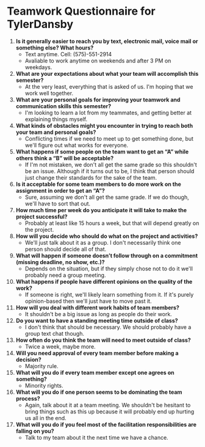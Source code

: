 # Teamwork Questionnaire for TylerDansby

1. __Is it generally easier to reach you by text, electronic mail, voice mail or something else?  What hours?__ 
   * Text anytime. Cell: (575)-551-2914
   * Avaliable to work anytime on weekends and after 3 PM on weekdays.
1. __What are your expectations about what your team will accomplish this semester?__ 
   * At the very least, everything that is asked of us. I'm hoping that we work well together.
1. __What are your personal goals for improving your teamwork and communication skills this semester?__ 
   * I'm looking to learn a lot from my teammates, and getting better at explaining things myself.
1. __What kinds of obstacles might you encounter in trying to reach both your team and personal goals?__ 
   * Conflicting times if we need to meet up to get something done, but we'll figure out what works for everyone.
1. __What happens if some people on the team want to get an “A” while others think a “B” will be acceptable?__ 
   * If I'm not mistaken, we don't all get the same grade so this shouldn't be an issue. Although if it turns out to be, I think that person should just change their standards for the sake of the team. 
1. __Is it acceptable for some team members to do more work on the assignment in order to get an “A”?__ 
   * Sure, assuming we don't all get the same grade. If we do though, we'll have to sort that out.
1. __How much time per week do you anticipate it will take to make the project successful?__ 
   * Probably at least like 15 hours a week, but that will depend greatly on the project.
1. __How will you decide who should do what on the project and activities?__ 
   * We'll just talk about it as a group. I don't necessarily think one person should decide all of that.
1. __What will happen if someone doesn’t follow through on a commitment (missing deadline, no show, etc.)?__ 
   * Depends on the situation, but if they simply chose not to do it we'll probably need a group meeting.
1. __What happens if people have different opinions on the quality of the work?__ 
   * If someone is right, we'll likely learn something from it. If it's purely opinion-based then we'll just have to move past it.
1. __How will you deal with different work habits of team members?__ 
   * It shouldn't be a big issue as long as people do their work.
1. __Do you want to have a standing meeting time outside of class?__ 
   * I don't think that should be necessary. We should probably have a group text chat though. 
1. __How often do you think the team will need to meet outside of class?__ 
   * Twice a week, maybe more.
1. __Will you need approval of every team member before making a decision?__ 
   * Majority rule.
1. __What will you do if every team member except one agrees on something?__ 
   * Minority rights.
1. __What will you do if one person seems to be dominating the team process?__ 
   * Again, talk about it at a team meeting. We shouldn't be hesitant to bring things such as this up because it will probably end up hurting us all in the end.
1. __What will you do if you feel most of the facilitation responsibilities are falling on you?__ 
   * Talk to my team about it the next time we have a chance.
